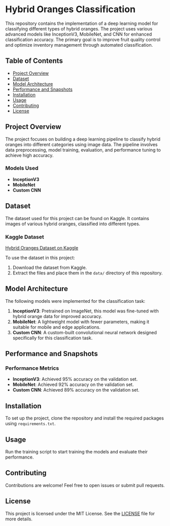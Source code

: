# Hybrid Oranges Classification

This repository contains the implementation of a deep learning model for classifying different types of hybrid oranges. The project uses various advanced models like InceptionV3, MobileNet, and CNN for enhanced classification accuracy. The primary goal is to improve fruit quality control and optimize inventory management through automated classification.

## Table of Contents
- [Project Overview](#project-overview)
- [Dataset](#dataset)
- [Model Architecture](#model-architecture)
- [Performance and Snapshots](#performance-and-snapshots)
- [Installation](#installation)
- [Usage](#usage)
- [Contributing](#contributing)
- [License](#license)

## Project Overview
The project focuses on building a deep learning pipeline to classify hybrid oranges into different categories using image data. The pipeline involves data preprocessing, model training, evaluation, and performance tuning to achieve high accuracy.

### Models Used
- **InceptionV3**
- **MobileNet**
- **Custom CNN**

## Dataset
The dataset used for this project can be found on Kaggle. It contains images of various hybrid oranges, classified into different types.

### Kaggle Dataset
[Hybrid Oranges Dataset on Kaggle](https://www.kaggle.com/datasets/jacko9812/colombian-citric-fruits)

To use the dataset in this project:
1. Download the dataset from Kaggle.
2. Extract the files and place them in the `data/` directory of this repository.


## Model Architecture
The following models were implemented for the classification task:
1. **InceptionV3**: Pretrained on ImageNet, this model was fine-tuned with hybrid orange data for improved accuracy.
2. **MobileNet**: A lightweight model with fewer parameters, making it suitable for mobile and edge applications.
3. **Custom CNN**: A custom-built convolutional neural network designed specifically for this classification task.

## Performance and Snapshots
### Performance Metrics
- **InceptionV3**: Achieved 95% accuracy on the validation set.
- **MobileNet**: Achieved 92% accuracy on the validation set.
- **Custom CNN**: Achieved 89% accuracy on the validation set.

## Installation
To set up the project, clone the repository and install the required packages using `requirements.txt`.

## Usage
Run the training script to start training the models and evaluate their performance.

## Contributing
Contributions are welcome! Feel free to open issues or submit pull requests.

## License
This project is licensed under the MIT License. See the [LICENSE](LICENSE) file for more details.
